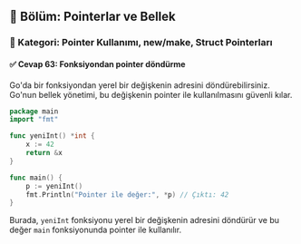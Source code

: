## 📘 Bölüm: Pointerlar ve Bellek  
### 🔹 Kategori: Pointer Kullanımı, new/make, Struct Pointerları  
#### ✅ Cevap 63: Fonksiyondan pointer döndürme

Go'da bir fonksiyondan yerel bir değişkenin adresini döndürebilirsiniz. Go'nun bellek yönetimi, bu değişkenin pointer ile kullanılmasını güvenli kılar.

```go
package main
import "fmt"

func yeniInt() *int {
    x := 42
    return &x
}

func main() {
    p := yeniInt()
    fmt.Println("Pointer ile değer:", *p) // Çıktı: 42
}
```

Burada, `yeniInt` fonksiyonu yerel bir değişkenin adresini döndürür ve bu değer `main` fonksiyonunda pointer ile kullanılır.
